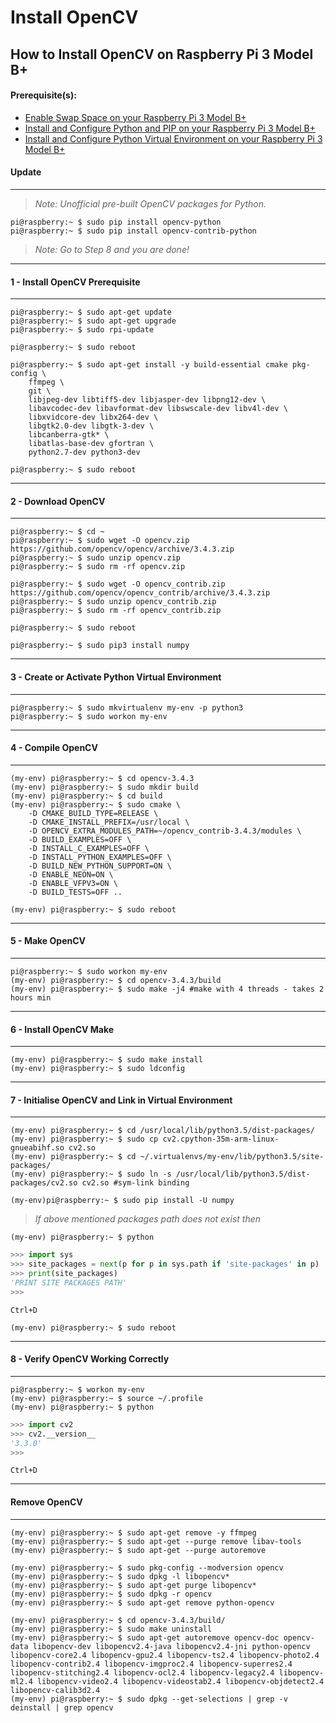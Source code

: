 # Install OpenCV

## How to Install OpenCV on Raspberry Pi 3 Model B+

#### Prerequisite(s):
- [Enable Swap Space on your Raspberry Pi 3 Model B+](./06-configure-swap-space.md)
- [Install and Configure Python and PIP on your Raspberry Pi 3 Model B+](./15-install-python-pip.md)
- [Install and Configure Python Virtual Environment on your Raspberry Pi 3 Model B+](./16-install-python-virtual-environment.md)

#### Update
---
> _Note: Unofficial pre-built OpenCV packages for Python._
```console
pi@raspberry:~ $ sudo pip install opencv-python
pi@raspberry:~ $ sudo pip install opencv-contrib-python
```

> _Note: Go to Step 8 and you are done!_

---
#### 1 - Install OpenCV Prerequisite
---
```console
pi@raspberry:~ $ sudo apt-get update
pi@raspberry:~ $ sudo apt-get upgrade
pi@raspberry:~ $ sudo rpi-update

pi@raspberry:~ $ sudo reboot
```

```console
pi@raspberry:~ $ sudo apt-get install -y build-essential cmake pkg-config \
	ffmpeg \
	git \
	libjpeg-dev libtiff5-dev libjasper-dev libpng12-dev \
	libavcodec-dev libavformat-dev libswscale-dev libv4l-dev \
	libxvidcore-dev libx264-dev \
	libgtk2.0-dev libgtk-3-dev \
	libcanberra-gtk* \
	libatlas-base-dev gfortran \
	python2.7-dev python3-dev
  
pi@raspberry:~ $ sudo reboot
```

---
#### 2 - Download OpenCV
---
```console
pi@raspberry:~ $ cd ~
pi@raspberry:~ $ sudo wget -O opencv.zip https://github.com/opencv/opencv/archive/3.4.3.zip
pi@raspberry:~ $ sudo unzip opencv.zip
pi@raspberry:~ $ sudo rm -rf opencv.zip

pi@raspberry:~ $ sudo wget -O opencv_contrib.zip https://github.com/opencv/opencv_contrib/archive/3.4.3.zip
pi@raspberry:~ $ sudo unzip opencv_contrib.zip
pi@raspberry:~ $ sudo rm -rf opencv_contrib.zip

pi@raspberry:~ $ sudo reboot
```
```console
pi@raspberry:~ $ sudo pip3 install numpy
```

---
#### 3 - Create or Activate Python Virtual Environment
---
```console
pi@raspberry:~ $ sudo mkvirtualenv my-env -p python3
pi@raspberry:~ $ sudo workon my-env
```

---
#### 4 - Compile OpenCV
---
```console
(my-env) pi@raspberry:~ $ cd opencv-3.4.3
(my-env) pi@raspberry:~ $ sudo mkdir build
(my-env) pi@raspberry:~ $ cd build
(my-env) pi@raspberry:~ $ sudo cmake \
	-D CMAKE_BUILD_TYPE=RELEASE \
	-D CMAKE_INSTALL_PREFIX=/usr/local \
	-D OPENCV_EXTRA_MODULES_PATH=~/opencv_contrib-3.4.3/modules \
	-D BUILD_EXAMPLES=OFF \
	-D INSTALL_C_EXAMPLES=OFF \
	-D INSTALL_PYTHON_EXAMPLES=OFF \
	-D BUILD_NEW_PYTHON_SUPPORT=ON \
	-D ENABLE_NEON=ON \
	-D ENABLE_VFPV3=ON \
	-D BUILD_TESTS=OFF ..

(my-env) pi@raspberry:~ $ sudo reboot
```

---
#### 5 - Make OpenCV
---
```console
pi@raspberry:~ $ sudo workon my-env
(my-env) pi@raspberry:~ $ cd opencv-3.4.3/build
(my-env) pi@raspberry:~ $ sudo make -j4 #make with 4 threads - takes 2 hours min
```

---
#### 6 - Install OpenCV Make
---
```console
(my-env) pi@raspberry:~ $ sudo make install
(my-env) pi@raspberry:~ $ sudo ldconfig
```

---
#### 7 - Initialise OpenCV and Link in Virtual Environment
---
```console
(my-env) pi@raspberry:~ $ cd /usr/local/lib/python3.5/dist-packages/
(my-env) pi@raspberry:~ $ sudo cp cv2.cpython-35m-arm-linux-gnueabihf.so cv2.so  
(my-env) pi@raspberry:~ $ cd ~/.virtualenvs/my-env/lib/python3.5/site-packages/
(my-env) pi@raspberry:~ $ sudo ln -s /usr/local/lib/python3.5/dist-packages/cv2.so cv2.so #sym-link binding

(my-env)pi@raspberry:~ $ sudo pip install -U numpy
```

> _If above mentioned packages path does not exist then_

```console
(my-env) pi@raspberry:~ $ python
```
```python
>>> import sys
>>> site_packages = next(p for p in sys.path if 'site-packages' in p)
>>> print(site_packages)
'PRINT SITE PACKAGES PATH'
>>>
```
`Ctrl+D`
```console
(my-env) pi@raspberry:~ $ sudo reboot
```

---
#### 8 - Verify OpenCV Working Correctly
---
```console
pi@raspberry:~ $ workon my-env
(my-env) pi@raspberry:~ $ source ~/.profile
(my-env) pi@raspberry:~ $ python
```
```python
>>> import cv2
>>> cv2.__version__
'3.3.0'
>>>
```
`Ctrl+D`

---
#### Remove OpenCV
---

```console
(my-env) pi@raspberry:~ $ sudo apt-get remove -y ffmpeg
(my-env) pi@raspberry:~ $ sudo apt-get --purge remove libav-tools
(my-env) pi@raspberry:~ $ sudo apt-get --purge autoremove

(my-env) pi@raspberry:~ $ sudo pkg-config --modversion opencv
(my-env) pi@raspberry:~ $ sudo dpkg -l libopencv*
(my-env) pi@raspberry:~ $ sudo apt-get purge libopencv*
(my-env) pi@raspberry:~ $ sudo dpkg -r opencv
(my-env) pi@raspberry:~ $ sudo apt-get remove python-opencv

(my-env) pi@raspberry:~ $ cd opencv-3.4.3/build/
(my-env) pi@raspberry:~ $ sudo make uninstall
(my-env) pi@raspberry:~ $ sudo apt-get autoremove opencv-doc opencv-data libopencv-dev libopencv2.4-java libopencv2.4-jni python-opencv libopencv-core2.4 libopencv-gpu2.4 libopencv-ts2.4 libopencv-photo2.4 libopencv-contrib2.4 libopencv-imgproc2.4 libopencv-superres2.4 libopencv-stitching2.4 libopencv-ocl2.4 libopencv-legacy2.4 libopencv-ml2.4 libopencv-video2.4 libopencv-videostab2.4 libopencv-objdetect2.4 libopencv-calib3d2.4 
(my-env) pi@raspberry:~ $ sudo dpkg --get-selections | grep -v deinstall | grep opencv
```
